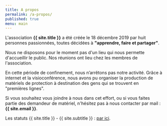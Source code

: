 ```yaml
---
title: A propos
permalink: /a-propos/
published: true
menu: main
---
```


L'association **{{ site.title }}** a été créée le 18 décembre 2019 par huit personnes passionnées, toutes décidées à **"apprendre, faire et partager"**.

Nous ne disposons pour le moment pas d'un lieu qui nous permette d'accueillir le public. Nos réunions ont lieu chez les membres de l'association.

En cette période de confinement, nous n’arrêtons pas notre activité. Grâce à internet et la visioconférence, nous avons pu organiser la production de matériels de protection à destination des gens qui se trouvent en "premières lignes".

Si vous souhaitez vous joindre à nous dans cet effort, ou si vous faites partie des demandeur de matériel, n'hésitez pas à nous contacter par mail : **{{ site.email }}**.

Les statuts {{ site.title }} - {{ site.subtitle }} : <a href="https://drive.google.com/file/d/1Y60qJI7L8fhSXfWWQT9KaC3JuYkBfHeO/view?usp=sharing">par ici</a>.
